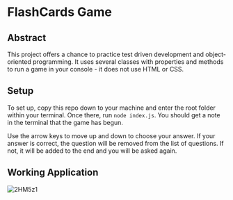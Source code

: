 # FlashCards Game

## Abstract

This project offers a chance to practice test driven development and object-oriented programming.  It uses several classes with properties and methods to run a game in your console - it does not use HTML or CSS.

## Setup

To set up, copy this repo down to your machine and enter the root folder within your terminal.  Once there, run `node index.js`.  You should get a note in the terminal that the game has begun.

Use the arrow keys to move up and down to choose your answer.  If your answer is correct, the question will be removed from the list of questions.  If not, it will be added to the end and you will be asked again.

## Working Application

![2HM5z1](https://i.makeagif.com/media/10-03-2019/2HM5z1.gif)






<!-- # FlashCards Starter Kit

## Abstract

This project offers a chance to practice test driven development and object-oriented programming.  It uses several classes with properties and methods to run a game in your console - it does not use HTML or CSS.

## Setup

To set up, copy this repo down to your machine and enter the root folder within your terminal.  Once there, run `node index.js`.  You should get a note in the terminal that the game has begun.

Use the arrow keys to move up and down to choose your answer.  If your answer is correct, the question will be removed from the list of questions.  If not, it will be added to the end and you will be asked again.

## Working Application

![2HM5z1](https://i.makeagif.com/media/10-03-2019/2HM5z1.gif)
